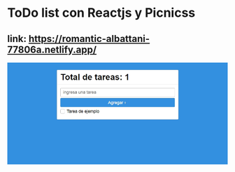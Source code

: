 # ToDo list con Reactjs y Picnicss

## link: https://romantic-albattani-77806a.netlify.app/

![alt text](./img.jpg)